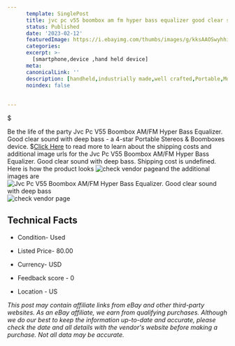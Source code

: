 ```yaml
---
      template: SinglePost
      title: jvc pc v55 boombox am fm hyper bass equalizer good clear sound with deep bass
      status: Published
      date: '2023-02-12'
      featuredImage: https://i.ebayimg.com/thumbs/images/g/kksAAOSwyhhikSZb/s-l225.jpg
      categories: 
      excerpt: >-
        [smartphone,device ,hand held device]
      meta:
      canonicalLink: ''
      description: [handheld,industrially made,well crafted,Portable,Mobile,Compact,Convenient,Lightweight,Maneuverable,Man-portable,Miniature,Carriable,Hand-held,Light,Holdable,Transportable,Mobile device,Pocket-sized,On-the-go,Wireless,Cordless,Compact size,Convenient size, smartphone,device ,hand held device]
      noindex: false
      
        
---
```

$

Be the life of the party Jvc Pc V55 Boombox AM/FM Hyper Bass Equalizer. Good clear sound with deep bass - a 4-star Portable Stereos & Boomboxes device.
$[Click Here](https://www.ebay.com/itm/165504454888?hash=item2688d590e8%3Ag%3AkksAAOSwyhhikSZb&mkevt=1&mkcid=1&mkrid=711-53200-19255-0&campid=%253CePNCampaignId%253E&customid=%253CreferenceId%253E&toolid=10049) to read more to learn about the shipping costs and additional image urls for the Jvc Pc V55 Boombox AM/FM Hyper Bass Equalizer. Good clear sound with deep bass. Shipping cost is undefined. Here is how the product looks ![check vendor page](https://i.ebayimg.com/thumbs/images/g/kksAAOSwyhhikSZb/s-l225.jpg)and the additional images are![Jvc Pc V55 Boombox AM/FM Hyper Bass Equalizer. Good clear sound with deep bass](https://i.ebayimg.com/images/g/kksAAOSwyhhikSZb/s-l1600.jpg)![check vendor page](https://origin-galleryplus.ebayimg.com/ws/web/165504454888_2_0_1/225x225.jpg,https://origin-galleryplus.ebayimg.com/ws/web/165504454888_3_0_1/225x225.jpg,https://origin-galleryplus.ebayimg.com/ws/web/165504454888_4_0_1/225x225.jpg,https://origin-galleryplus.ebayimg.com/ws/web/165504454888_5_0_1/225x225.jpg,https://origin-galleryplus.ebayimg.com/ws/web/165504454888_6_0_1/225x225.jpg,https://origin-galleryplus.ebayimg.com/ws/web/165504454888_7_0_1/225x225.jpg,https://origin-galleryplus.ebayimg.com/ws/web/165504454888_8_0_1/225x225.jpg,https://origin-galleryplus.ebayimg.com/ws/web/165504454888_9_0_1/225x225.jpg,https://origin-galleryplus.ebayimg.com/ws/web/165504454888_10_0_1/225x225.jpg)



 ## Technical Facts 



     
      

 - Condition- Used 


      

 - Listed Price- 80.00 


      

 - Currency- USD 


      

 - Feedback score - 0 


      

 - Location - US 


      
      

 *_This post may contain affiliate links from eBay and other third-party websites. As an eBay affiliate, we earn from qualifying purchases. Although we do our best to keep the information up-to-date and accurate, please check the date and all details with the vendor's website before making a purchase. Not all data may be accurate._*






